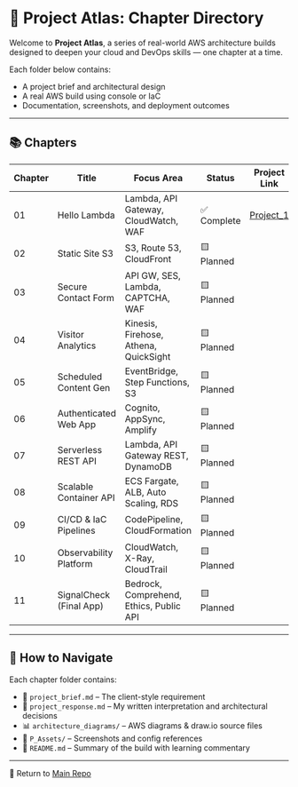 # 🧭 Project Atlas: Chapter Directory

Welcome to **Project Atlas**, a series of real-world AWS architecture builds designed to deepen your cloud and DevOps skills — one chapter at a time.

Each folder below contains:

- A project brief and architectural design
- A real AWS build using console or IaC
- Documentation, screenshots, and deployment outcomes

---

## 📚 Chapters

| Chapter | Title                     | Focus Area                              | Status     | Project Link      |
|---------|---------------------------|------------------------------------------|------------|-------------------|
| 01      | Hello Lambda              | Lambda, API Gateway, CloudWatch, WAF     | ✅ Complete | [Project_1](Chapter_1_HelloWorld_Simple_Lambda_Function/project_summary.md)  |
| 02      | Static Site S3            | S3, Route 53, CloudFront                 | 🟨 Planned  |                   |
| 03      | Secure Contact Form       | API GW, SES, Lambda, CAPTCHA, WAF        | 🟨 Planned  |                   |
| 04      | Visitor Analytics         | Kinesis, Firehose, Athena, QuickSight    | 🟨 Planned  |                   |
| 05      | Scheduled Content Gen     | EventBridge, Step Functions, S3          | 🟨 Planned  |                   |
| 06      | Authenticated Web App     | Cognito, AppSync, Amplify                | 🟨 Planned  |                   |
| 07      | Serverless REST API       | Lambda, API Gateway REST, DynamoDB       | 🟨 Planned  |                   |
| 08      | Scalable Container API    | ECS Fargate, ALB, Auto Scaling, RDS      | 🟨 Planned  |                   |
| 09      | CI/CD & IaC Pipelines     | CodePipeline, CloudFormation             | 🟨 Planned  |                   |
| 10      | Observability Platform    | CloudWatch, X-Ray, CloudTrail            | 🟨 Planned  |                   |
| 11      | SignalCheck (Final App)   | Bedrock, Comprehend, Ethics, Public API  | 🟨 Planned  |                   |

---

## 📁 How to Navigate

Each chapter folder contains:

- 📜 `project_brief.md` – The client-style requirement
- 💬 `project_response.md` – My written interpretation and architectural decisions
- 📊 `architecture_diagrams/` – AWS diagrams & draw.io source files
- 📸 `P_Assets/` – Screenshots and config references
- 🧠 `README.md` – Summary of the build with learning commentary

---

📌 Return to [Main Repo](../README.md)

